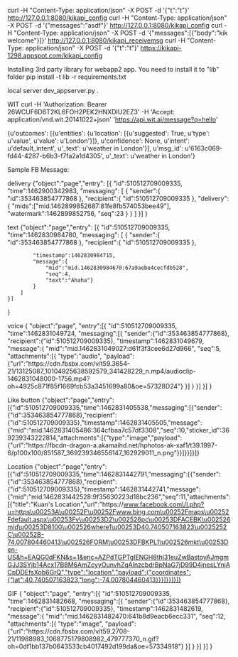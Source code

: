 curl -H "Content-Type: application/json" -X POST -d '{"t":"t"}' http://127.0.0.1:8080/kikapi_config
curl -H "Content-Type: application/json" -X POST -d '{"messages":"asdf"}' http://127.0.0.1:8080/kikapi_config
curl -H "Content-Type: application/json" -X POST -d '{"messages":[{"body":"kik welcome"}]}' http://127.0.0.1:8080/kikapi_receivemsg
curl -H "Content-Type: application/json" -X POST -d '{"t":"t"}' https://kikapi-1298.appspot.com/kikapi_config


Installing 3rd party library for webapp2 app. You need to install it to "lib" folder
pip install -t lib -r requirements.txt


local server dev_appserver.py .



WIT
curl -H 'Authorization: Bearer 26WCUF6D6T2KL6FOH2PEK2HNXDIU2EZ3' -H 'Accept: application/vnd.wit.20141022+json' 'https://api.wit.ai/message?q=hello'




{u'outcomes': [{u'entities': {u'location': [{u'suggested': True, u'type': u'value', u'value': u'London'}]}, u'confidence': None, u'intent': u'default_intent', u'_text': u'weather in London'}], u'msg_id': u'6163c069-fd44-4287-b6b3-f7fa2a1d4305', u'_text': u'weather in London'}

Sample FB Message:


delivery
{"object":"page","entry":
	[{
	"id":510512709009335,
	"time":1462900342983,
	"messaging":
		[
			{
				"sender":{
					"id":353463854777868
				},
				"recipient":{
					"id":510512709009335
				},
				"delivery":{
					"mids":["mid.1462899852687:81fe8fb574053bee49"],
					"watermark":1462899852756,
					"seq":23
				}
			}
		]
	}]
}


text
{"object":"page","entry":
	[{
	"id":510512709009335,
	"time":1462830984780,
	"messaging":
		[
			{
			"sender":{
					"id":353463854777868
			},
			"recipient":{
				"id":510512709009335
			},

			"timestamp":1462830984715,
			"message":{
				"mid":"mid.1462830984670:67a9aebe4cecfdb528",
				"seq":4,
				"text":"Ahaha"}
			}
		]
	}]
}


voice
{
	"object":"page",
	"entry":[{
		"id":510512709009335,
		"time":1462831049724,
		"messaging":[{
			"sender":{"id":353463854777868},
			"recipient":{"id":510512709009335},
			"timestamp":1462831049679,
			"message":{
				"mid":"mid.1462831049027:d61f3f3cee6d27d966",
				"seq":5,
				"attachments":[{
					"type":"audio",
					"payload":{"url":"https:\/\/cdn.fbsbx.com\/v\/t59.3654-21\/13125087_10104925638592579_341428229_n.mp4\/audioclip-1462831048000-1756.mp4?oh=4925c871f85f1669fcb53a3451699a80&oe=57328D24"}
				}]
			}
		}]
	}]
}

Like button
{"object":"page","entry":[{"id":510512709009335,"time":1462831405538,"messaging":[{"sender":{"id":353463854777868},"recipient":{"id":510512709009335},"timestamp":1462831405505,"message":{"mid":"mid.1462831405486:364cfbaa7c57df3308","seq":10,"sticker_id":369239343222814,"attachments":[{"type":"image","payload":{"url":"https:\/\/fbcdn-dragon-a.akamaihd.net\/hphotos-ak-xaf1\/t39.1997-6\/p100x100\/851587_369239346556147_162929011_n.png"}}]}}]}]}

Location
{"object":"page","entry":[{"id":510512709009335,"time":1462831442791,"messaging":[{"sender":{"id":353463854777868},"recipient":{"id":510512709009335},"timestamp":1462831442741,"message":{"mid":"mid.1462831442528:9f35630223d18bc236","seq":11,"attachments":[{"title":"Kuan's Location","url":"https:\/\/www.facebook.com\/l.php?u=https\u00253A\u00252F\u00252Fwww.bing.com\u00252Fmaps\u00252Fdefault.aspx\u00253Fv\u00253D2\u002526pc\u00253DFACEBK\u002526mid\u00253D8100\u002526where1\u00253D40.740507163823\u0025252C\u00252B-74.007804460413\u002526FORM\u00253DFBKPL1\u002526mkt\u00253Den-US&h=EAQG0dFKN&s=1&enc=AZPdTGPTgIENGH8thj31euZwBastoyAJmgmGJJ3SYjb14Acx17B8M6AmZcyyOunvhZqAlnzcbdrBpNaG7jD99D4jnesLYnjACpDDEfsXob6GrQ","type":"location","payload":{"coordinates":{"lat":40.740507163823,"long":-74.007804460413}}}]}}]}]}

GIF
{
	"object":"page",
	"entry":[{
		"id":510512709009335,
		"time":1462831482668,
		"messaging":[{
			"sender":{"id":353463854777868},
			"recipient":{"id":510512709009335},
			"timestamp":1462831482619,
			"message":{
				"mid":"mid.1462831482470:641b8d9eacb6ecc331",
				"seq":12,
				"attachments":[{
					"type":"image",
					"payload":
					{"url":"https:\/\/cdn.fbsbx.com\/v\/t59.2708-21\/11988983_1068775179808982_479777370_n.gif?oh=0df1bb137b0643533cb4017492d199da&oe=57334918"}
				}]
			}
		}]
	}]
}
